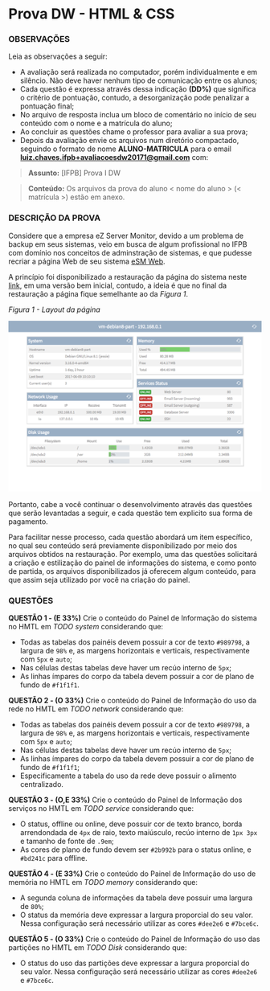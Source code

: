 # Prova DW - HTML & CSS

### OBSERVAÇÕES

Leia as observações a seguir:

* A avaliação será realizada no computador, porém individualmente e em silêncio. Não deve haver nenhum tipo de comunicação entre os alunos;
* Cada questão é expressa através dessa indicação **(DD%)** que significa o critério de pontuação, contudo, a desorganização pode penalizar a pontuação final;
* No arquivo de resposta inclua um bloco de comentário no início de seu conteúdo com o nome e a matrícula do aluno;
* Ao concluir as questões chame o professor para avaliar a sua prova;
* Depois da avaliação envie os arquivos num diretório compactado, seguindo o formato de nome **ALUNO-MATRICULA** para o email **luiz.chaves.ifpb+avaliacoesdw20171@gmail.com** com:

> **Assunto:** [IFPB] Prova I DW

> **Conteúdo:** Os arquivos da prova do aluno < nome do aluno > (< matrícula >) estão em anexo.

### DESCRIÇÃO DA PROVA

Considere que a empresa eZ Server Monitor, devido a um problema de backup em seus sistemas, veio em busca de algum profissional no IFPB com domínio nos conceitos de adminstração de sistemas, e que pudesse recriar a página Web de seu sistema [eSM Web](http://ezservermonitor.com/esm-web/features).

A princípio foi disponibilizado a restauração da página do sistema neste [link](site.zip), em uma versão bem inicial, contudo, a ideia é que no final da restauração a página fique semelhante ao da *Figura 1*.

*Figura 1 - Layout da página*

![Layout da página](assets/dashboard-layout.png)

Portanto, cabe a você continuar o desenvolvimento através das questões que serão levantadas a seguir, e cada questão tem explicito sua forma de pagamento.

Para facilitar nesse processo, cada questão abordará um item específico, no qual seu conteúdo será previamente disponibilizado por meio dos arquivos obtidos na restauração. Por exemplo, uma das questões solicitará a criação e estilização do painel de informações do sistema, e como ponto de partida, os arquivos disponibilizados já oferecem algum conteúdo, para que assim seja utilizado por você na criação do painel.

### QUESTÕES

**QUESTÃO 1 - (E 33%)** Crie o conteúdo do Painel de Informação do sistema no HMTL em *TODO system* considerando que:

* Todas as tabelas dos painéis devem possuir a cor de texto `#989798`, a largura de `98%` e, as margens horizontais e verticais, respectivamente com `5px` e `auto`;
* Nas células destas tabelas deve haver um recúo interno de `5px`;
* As linhas ímpares do corpo da tabela devem possuir a cor de plano de fundo de `#f1f1f1`.

**QUESTÃO 2 - (O 33%)** Crie o conteúdo do Painel de Informação do uso da rede no HMTL em *TODO network* considerando que:

* Todas as tabelas dos painéis devem possuir a cor de texto `#989798`, a largura de `98%` e, as margens horizontais e verticais, respectivamente com `5px` e `auto`;
* Nas células destas tabelas deve haver um recúo interno de `5px`;
* As linhas ímpares do corpo da tabela devem possuir a cor de plano de fundo de `#f1f1f1`;
* Especificamente a tabela do uso da rede deve possuir o alimento centralizado.

**QUESTÃO 3 - (O,E 33%)** Crie o conteúdo do Painel de Informação dos serviços no HMTL em *TODO service* considerando que:

* O status, offline ou online, deve possuir cor de texto branco, borda arrendondada de `4px` de raio, texto maiúsculo, recúo interno de `1px 3px` e tamanho de fonte de `.9em`;
* As cores de plano de fundo devem ser `#2b992b` para o status online, e `#bd241c` para offline.

**QUESTÃO 4 - (E 33%)** Crie o conteúdo do Painel de Informação do uso de memória no HMTL em *TODO memory* considerando que:

* A segunda coluna de informações da tabela deve possuir uma largura de `80%`;
* O status da memória deve expressar a largura proporcial do seu valor. Nessa configuração será necessário utilizar as cores `#dee2e6` e `#7bce6c`.

**QUESTÃO 5 - (O 33%)** Crie o conteúdo do Painel de Informação do uso das partições no HMTL em *TODO Disk* considerando que:

* O status do uso das partições deve expressar a largura proporcial do seu valor. Nessa configuração será necessário utilizar as cores `#dee2e6` e `#7bce6c`.
